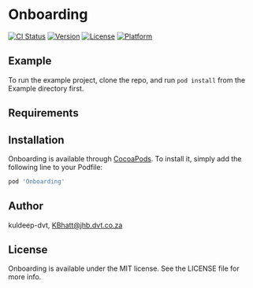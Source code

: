 # Onboarding

[![CI Status](https://img.shields.io/travis/kuldeep-dvt/Onboarding.svg?style=flat)](https://travis-ci.org/kuldeep-dvt/Onboarding)
[![Version](https://img.shields.io/cocoapods/v/Onboarding.svg?style=flat)](https://cocoapods.org/pods/Onboarding)
[![License](https://img.shields.io/cocoapods/l/Onboarding.svg?style=flat)](https://cocoapods.org/pods/Onboarding)
[![Platform](https://img.shields.io/cocoapods/p/Onboarding.svg?style=flat)](https://cocoapods.org/pods/Onboarding)

## Example

To run the example project, clone the repo, and run `pod install` from the Example directory first.

## Requirements

## Installation

Onboarding is available through [CocoaPods](https://cocoapods.org). To install
it, simply add the following line to your Podfile:

```ruby
pod 'Onboarding'
```

## Author

kuldeep-dvt, KBhatt@jhb.dvt.co.za

## License

Onboarding is available under the MIT license. See the LICENSE file for more info.
